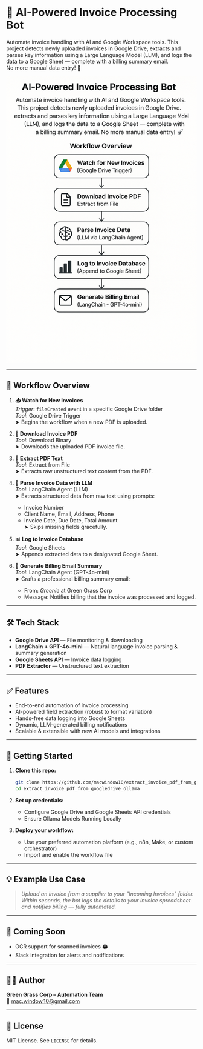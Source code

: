 # 📄 AI-Powered Invoice Processing Bot

Automate invoice handling with AI and Google Workspace tools. This project detects newly uploaded invoices in Google Drive, extracts and parses key information using a Large Language Model (LLM), and logs the data to a Google Sheet — complete with a billing summary email.  
No more manual data entry! 🚀

![Workflow](images/AI_Bot_to_Process_Invoices.png)

---

## 🔧 Workflow Overview

1. **📥 Watch for New Invoices**  
   _Trigger_: `fileCreated` event in a specific Google Drive folder  
   _Tool_: Google Drive Trigger  
   ➤ Begins the workflow when a new PDF is uploaded.

2. **📎 Download Invoice PDF**  
   _Tool_: Download Binary  
   ➤ Downloads the uploaded PDF invoice file.

3. **🧾 Extract PDF Text**  
   _Tool_: Extract from File  
   ➤ Extracts raw unstructured text content from the PDF.

4. **🧠 Parse Invoice Data with LLM**  
   _Tool_: LangChain Agent (LLM)  
   ➤ Extracts structured data from raw text using prompts:

   - Invoice Number
   - Client Name, Email, Address, Phone
   - Invoice Date, Due Date, Total Amount  
     ➤ Skips missing fields gracefully.

5. **📊 Log to Invoice Database**  
   _Tool_: Google Sheets  
   ➤ Appends extracted data to a designated Google Sheet.

6. **📧 Generate Billing Email Summary**  
   _Tool_: LangChain Agent (GPT-4o-mini)  
   ➤ Crafts a professional billing summary email:
   - From: _Greenie_ at Green Grass Corp
   - Message: Notifies billing that the invoice was processed and logged.

---

## 🛠️ Tech Stack

- **Google Drive API** — File monitoring & downloading
- **LangChain + GPT-4o-mini** — Natural language invoice parsing & summary generation
- **Google Sheets API** — Invoice data logging
- **PDF Extractor** — Unstructured text extraction

---

## ✅ Features

- End-to-end automation of invoice processing
- AI-powered field extraction (robust to format variation)
- Hands-free data logging into Google Sheets
- Dynamic, LLM-generated billing notifications
- Scalable & extensible with new AI models and integrations

---

## 🚀 Getting Started

1. **Clone this repo:**

   ```bash
   git clone https://github.com/macwindow10/extract_invoice_pdf_from_googledrive_ollama.git
   cd extract_invoice_pdf_from_googledrive_ollama
   ```

2. **Set up credentials:**

   - Configure Google Drive and Google Sheets API credentials
   - Ensure Ollama Models Running Locally

3. **Deploy your workflow:**
   - Use your preferred automation platform (e.g., n8n, Make, or custom orchestrator)
   - Import and enable the workflow file

---

## 💡 Example Use Case

> _Upload an invoice from a supplier to your "Incoming Invoices" folder. Within seconds, the bot logs the details to your invoice spreadsheet and notifies billing — fully automated._

---

## 🧩 Coming Soon

- OCR support for scanned invoices 🖨️
- Slack integration for alerts and notifications

---

## 👨‍💻 Author

**Green Grass Corp – Automation Team**  
📧 [mac.window.10@gmail.com](mailto:mac.window.10@gmail.com)

---

## 📜 License

MIT License. See `LICENSE` for details.
